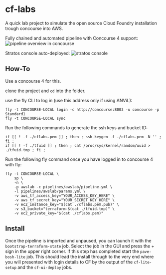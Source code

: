 # cf-labs

A quick lab project to simulate the open source Cloud Foundry installation trough concourse into AWS.

Fully chained and automated pipeline with Concourse 4 support:
![pipeline overview in concourse](https://raw.githubusercontent.com/opsforge/cf-labs/master/docs/img/pipeline.png)

Stratos console auto-deployed:
![stratos console](https://raw.githubusercontent.com/opsforge/cf-labs/master/docs/img/stratos.png)

## How-To

Use a concourse 4 for this.

clone the project and `cd` into the folder.

use the fly CLI to log in (use this address only if using ANViL):
```
fly -t CONCOURSE-LOCAL login -c http://concourse:8003 -u concourse -p Standard1
fly -t CONCOURSE-LOCAL sync
```

Run the following commands to generate the ssh keys and bucket ID:
```
if [[ ! -f ./cflabs.pem ]] ; then ; ssh-keygen -f ./cflabs.pem -N '' ; fi ;
if [[ ! -f ./tfuid ]] ; then ; cat /proc/sys/kernel/random/uuid > ./tfuid.tmp ; fi ;
```

Run the following fly command once you have logged in to concourse 4 with fly:

```
fly -t CONCOURSE-LOCAL \
    sp \
    -n \
    -p awslab -c pipelines/awslab/pipeline.yml \
    -l pipelines/awslab/params.yml \
    -v aws_tf_access_key="YOUR_ACCESS_KEY_HERE" \
    -v aws_tf_secret_key="YOUR_SECRET_KEY_HERE" \
    -v ec2_instance_key="$(cat ./cflabs.pem.pub)" \
    -v s3_bucket="terraform-$(cat ./tfuid.tmp)" \
    -v ec2_private_key="$(cat ./cflabs.pem)"
```

## Install

Once the pipeline is imported and unpaused, you can launch it with the `bootstrap-terraform-state` job. Select the job in the GUI and press the + sign in the upper right corner.
If this step has completed start the `pave-bosh-lite` job. This should lead the install through to the very end where you will presented with login details to CF by the output of the `cf-lite-setup` and the `cf-ui-deploy` jobs.
